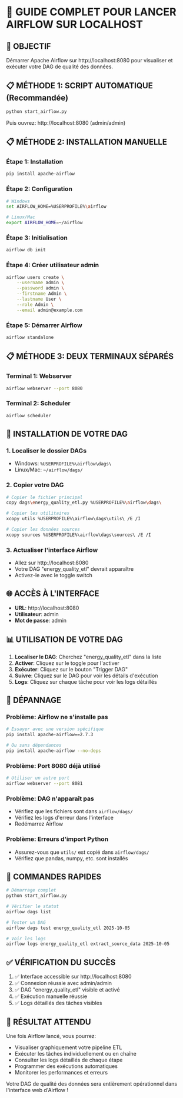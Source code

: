 # 🚀 GUIDE COMPLET POUR LANCER AIRFLOW SUR LOCALHOST

## 🎯 OBJECTIF
Démarrer Apache Airflow sur http://localhost:8080 pour visualiser et exécuter votre DAG de qualité des données.

## 📋 MÉTHODE 1: SCRIPT AUTOMATIQUE (Recommandée)
```bash
python start_airflow.py
```
Puis ouvrez: http://localhost:8080 (admin/admin)

## 📋 MÉTHODE 2: INSTALLATION MANUELLE

### Étape 1: Installation
```bash
pip install apache-airflow
```

### Étape 2: Configuration
```bash
# Windows
set AIRFLOW_HOME=%USERPROFILE%\airflow

# Linux/Mac  
export AIRFLOW_HOME=~/airflow
```

### Étape 3: Initialisation
```bash
airflow db init
```

### Étape 4: Créer utilisateur admin
```bash
airflow users create \
    --username admin \
    --password admin \
    --firstname Admin \
    --lastname User \
    --role Admin \
    --email admin@example.com
```

### Étape 5: Démarrer Airflow
```bash
airflow standalone
```

## 📋 MÉTHODE 3: DEUX TERMINAUX SÉPARÉS

### Terminal 1: Webserver
```bash
airflow webserver --port 8080
```

### Terminal 2: Scheduler  
```bash
airflow scheduler
```

## 🔧 INSTALLATION DE VOTRE DAG

### 1. Localiser le dossier DAGs
- Windows: `%USERPROFILE%\airflow\dags\`
- Linux/Mac: `~/airflow/dags/`

### 2. Copier votre DAG
```bash
# Copier le fichier principal
copy dags\energy_quality_etl.py %USERPROFILE%\airflow\dags\

# Copier les utilitaires
xcopy utils %USERPROFILE%\airflow\dags\utils\ /E /I

# Copier les données sources
xcopy sources %USERPROFILE%\airflow\dags\sources\ /E /I
```

### 3. Actualiser l'interface Airflow
- Allez sur http://localhost:8080
- Votre DAG "energy_quality_etl" devrait apparaître
- Activez-le avec le toggle switch

## 🌐 ACCÈS À L'INTERFACE

- **URL**: http://localhost:8080
- **Utilisateur**: admin  
- **Mot de passe**: admin

## 📊 UTILISATION DE VOTRE DAG

1. **Localiser le DAG**: Cherchez "energy_quality_etl" dans la liste
2. **Activer**: Cliquez sur le toggle pour l'activer
3. **Exécuter**: Cliquez sur le bouton "Trigger DAG"
4. **Suivre**: Cliquez sur le DAG pour voir les détails d'exécution
5. **Logs**: Cliquez sur chaque tâche pour voir les logs détaillés

## 🔧 DÉPANNAGE

### Problème: Airflow ne s'installe pas
```bash
# Essayer avec une version spécifique
pip install apache-airflow==2.7.3

# Ou sans dépendances
pip install apache-airflow --no-deps
```

### Problème: Port 8080 déjà utilisé
```bash
# Utiliser un autre port
airflow webserver --port 8081
```

### Problème: DAG n'apparaît pas
- Vérifiez que les fichiers sont dans `airflow/dags/`
- Vérifiez les logs d'erreur dans l'interface
- Redémarrez Airflow

### Problème: Erreurs d'import Python
- Assurez-vous que `utils/` est copié dans `airflow/dags/`
- Vérifiez que pandas, numpy, etc. sont installés

## 🚀 COMMANDES RAPIDES

```bash
# Démarrage complet
python start_airflow.py

# Vérifier le statut
airflow dags list

# Tester un DAG
airflow dags test energy_quality_etl 2025-10-05

# Voir les logs
airflow logs energy_quality_etl extract_source_data 2025-10-05
```

## ✅ VÉRIFICATION DU SUCCÈS

1. ✅ Interface accessible sur http://localhost:8080
2. ✅ Connexion réussie avec admin/admin  
3. ✅ DAG "energy_quality_etl" visible et activé
4. ✅ Exécution manuelle réussie
5. ✅ Logs détaillés des tâches visibles

## 🎉 RÉSULTAT ATTENDU

Une fois Airflow lancé, vous pourrez:
- Visualiser graphiquement votre pipeline ETL
- Exécuter les tâches individuellement ou en chaîne
- Consulter les logs détaillés de chaque étape
- Programmer des exécutions automatiques
- Monitorer les performances et erreurs

Votre DAG de qualité des données sera entièrement opérationnel dans l'interface web d'Airflow !
